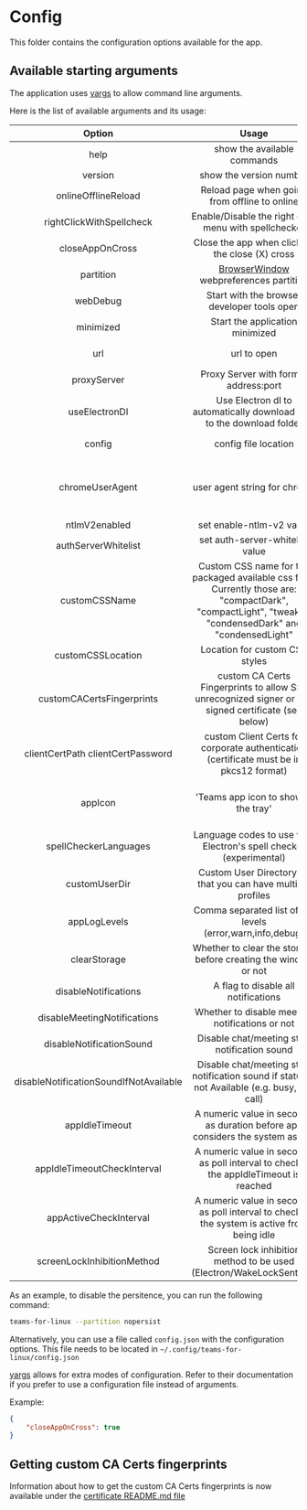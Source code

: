 # Config

This folder contains the configuration options available for the app.

## Available starting arguments

The application uses [yargs](https://www.npmjs.com/package/yargs) to allow command line arguments.

Here is the list of available arguments and its usage:

| Option | Usage | Default Value |
|:-:|:-:|:-:|
| help  | show the available commands | false |
| version | show the version number | false |
| onlineOfflineReload | Reload page when going from offline to online | true |
| rightClickWithSpellcheck | Enable/Disable the right click menu with spellchecker | true |
| closeAppOnCross | Close the app when clicking the close (X) cross | false |
| partition | [BrowserWindow](https://electronjs.org/docs/api/browser-window) webpreferences partition | persist:teams-4-linux |
| webDebug | Start with the browser developer tools open  |  false |
| minimized | Start the application minimized | false |
| url | url to open | [https://teams.microsoft.com/](https://teams.microsoft.com/) |
| proxyServer | Proxy Server with format address:port | None |
| useElectronDl | Use Electron dl to automatically download files to the download folder | false |
| config | config file location | ~/.config/teams-for-linux/config.json |
| chromeUserAgent | user agent string for chrome | Mozilla/5.0 (X11; Linux x86_64) AppleWebKit/537.36 (KHTML, like Gecko) Chrome/77.0.3831.6 Safari/537.36 |
| ntlmV2enabled | set enable-ntlm-v2 value | true |
| authServerWhitelist | set auth-server-whitelist value | * |
| customCSSName | Custom CSS name for the packaged available css files. Currently those are: "compactDark", "compactLight", "tweaks", "condensedDark" and "condensedLight" | |
| customCSSLocation | Location for custom CSS styles | |
| customCACertsFingerprints | custom CA Certs Fingerprints to allow SSL unrecognized signer or self signed certificate (see below) | [] |
| clientCertPath clientCertPassword | custom Client Certs for corporate authentication (certificate must be in pkcs12 format) | [] |
| appIcon | 'Teams app icon to show in the tray' | ../assets/icons/icon-16x16.png if Mac or ../assets/icons/icon-96x96.png otherwise|  
| spellCheckerLanguages | Language codes to use with Electron\'s spell checker (experimental) | [] |
| customUserDir | Custom User Directory so that you can have multiple profiles | |
| appLogLevels | Comma separated list of log levels (error,warn,info,debug) | error,warn |
| clearStorage | Whether to clear the storage before creating the window or not | false |
| disableNotifications | A flag to disable all notifications | false |
| disableMeetingNotifications | Whether to disable meeting notifications or not | false |
| disableNotificationSound | Disable chat/meeting start notification sound | false |
| disableNotificationSoundIfNotAvailable | Disable chat/meeting start notification sound if status is not Available (e.g. busy, in a call) | true |
| appIdleTimeout | A numeric value in seconds as duration before app considers the system as idle | 300 |
| appIdleTimeoutCheckInterval | A numeric value in seconds as poll interval to check if the appIdleTimeout is reached | 10 |
| appActiveCheckInterval | A numeric value in seconds as poll interval to check if the system is active from being idle | 2 |
| screenLockInhibitionMethod | Screen lock inhibition method to be used (Electron/WakeLockSentinel) | Electron |



As an example, to disable the persitence, you can run the following command:

```bash
teams-for-linux --partition nopersist
```

Alternatively, you can use a file called `config.json` with the configuration options. This file needs to be located in `~/.config/teams-for-linux/config.json`

[yargs](https://www.npmjs.com/package/yargs) allows for extra modes of configuration. Refer to their documentation if you prefer to use a configuration file instead of arguments.

Example:

```json
{
    "closeAppOnCross": true
}
```

## Getting custom CA Certs fingerprints

Information about how to get the custom CA Certs fingerprints is now available under the [certificate README.md file](../certificate/README.md)

